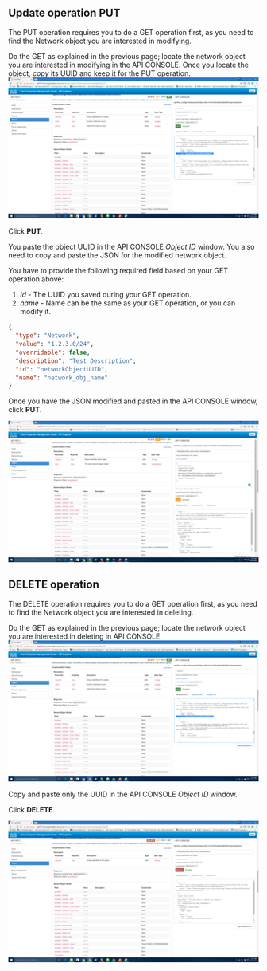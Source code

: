 ## Update operation PUT

The PUT operation requires you to do a GET operation first, as you need to find the Network object you are interested in modifying.

Do the GET as explained in the previous page; locate the network object you are interested in modifying in the API CONSOLE. Once you locate the object, *copy* its UUID and keep it for the PUT operation.
![Figure: FMC API Explorer UI](assets/images/pic5.PNG)

Click **PUT**.

You paste the object UUID in the API CONSOLE *Object ID* window. You also need to copy and paste the JSON for the modified network object.

You have to provide the following required field based on your GET operation above:
1. *id* - The UUID you saved during your GET operation.
2. *name*  - Name can be the same as your GET operation, or you can modify it.

```JSON
{
  "type": "Network",
  "value": "1.2.3.0/24",
  "overridable": false,
  "description": "Test Description",
  "id": "networkObjectUUID",         
  "name": "network_obj_name"
}
```

Once you have the JSON modified and pasted in the API CONSOLE window, click **PUT**.

![Figure: FMC API Explorer UI](assets/images/pic6.PNG)


## DELETE operation

The DELETE operation requires you to do a GET operation first, as you need to find the Network object you are interested in deleting.

Do the GET as explained in the previous page; locate the network object you are interested in deleting in API CONSOLE.
![Figure: FMC API Explorer UI](assets/images/pic5.PNG)

Copy and paste only the UUID in the API CONSOLE *Object ID*  window.

Click **DELETE**.

![Figure: FMC API Explorer UI](assets/images/pic7.PNG)
